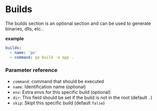 # Builds

The builds section is an optional section and can be used to generate binaries, dlls, etc..

**example**

```yaml
builds:
  - name: 'go'
  - command: go build -o app .
```

### Parameter reference

* `command`: command that should be executed
* `name`: Identification name (optional)
* `env`: Extra envs for this specific build (optional)
* `dir`: This field should be set if the build is not in the root (default `.`)
* `skip`: Skipt this specific build (default `false`)
